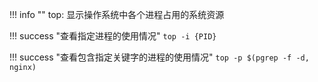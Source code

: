 !!! info ""
    top: 显示操作系统中各个进程占用的系统资源

!!! success "查看指定进程的使用情况"
    ```top -i {PID} ```


!!! success "查看包含指定关键字的进程的使用情况"
    ```top -p $(pgrep -f -d, nginx)```
